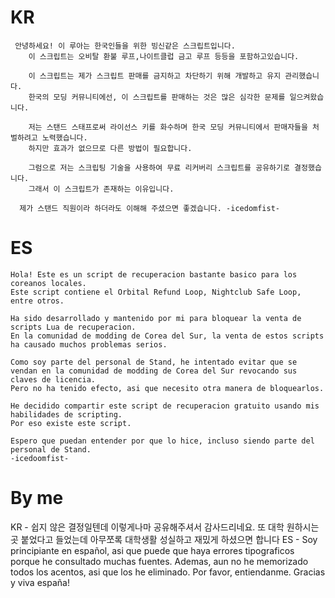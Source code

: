 # KR

```
 안녕하세요! 이 루아는 한국인들을 위한 빙신같은 스크립트입니다.
    이 스크립트는 오비탈 환불 루프,나이트클럽 금고 루프 등등을 포함하고있습니다.

    이 스크립트는 제가 스크립트 판매를 금지하고 차단하기 위해 개발하고 유지 관리했습니다.
    한국의 모딩 커뮤니티에선, 이 스크립트를 판매하는 것은 많은 심각한 문제를 일으켜왔습니다. 

    저는 스탠드 스태프로써 라이선스 키를 화수하며 한국 모딩 커뮤니티에서 판매자들을 처벌하려고 노력했습니다.
    하지만 효과가 없으므로 다른 방법이 필요합니다.

    그럼으로 저는 스크립팅 기술을 사용하여 무료 리커버리 스크립트를 공유하기로 결정했습니다.
    그래서 이 스크립트가 존재하는 이유입니다.

  제가 스탠드 직원이라 하더라도 이해해 주셨으면 좋겠습니다. -icedomfist-
```

# ES

```
Hola! Este es un script de recuperacion bastante basico para los coreanos locales.
Este script contiene el Orbital Refund Loop, Nightclub Safe Loop, entre otros.

Ha sido desarrollado y mantenido por mi para bloquear la venta de scripts Lua de recuperacion.
En la comunidad de modding de Corea del Sur, la venta de estos scripts ha causado muchos problemas serios.

Como soy parte del personal de Stand, he intentado evitar que se vendan en la comunidad de modding de Corea del Sur revocando sus claves de licencia.
Pero no ha tenido efecto, asi que necesito otra manera de bloquearlos.

He decidido compartir este script de recuperacion gratuito usando mis habilidades de scripting.
Por eso existe este script.

Espero que puedan entender por que lo hice, incluso siendo parte del personal de Stand.
-icedoomfist-
```

# By me 
KR - 쉽지 않은 결정일텐데 이렇게나마 공유해주셔서 감사드리네요. 또 대학 원하시는곳 붙었다고 들었는데 아무쪼록 대학생활 성실하고 재밌게 하셨으면 합니다
ES - Soy principiante en español, asi que puede que haya errores tipograficos porque he consultado muchas fuentes. Ademas, aun no he memorizado todos los acentos, asi que los he eliminado. Por favor, entiendanme. Gracias y viva españa!
